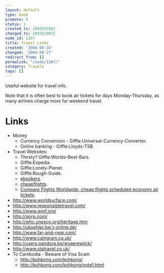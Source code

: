 ```yaml
---
layout: default
type: book
promote: 0
status: 1
created_ts: 1092655962
changed_ts: 1093619022
node_id: 1307
title: Travel Links
created: '2004-08-16'
changed: '2004-08-27'
redirect_from: []
permalink: "/node/1307/"
category: Travels
tags: []
---
```

Useful website for travel info.

<!--break-->

Note that it is often best to book air tickets for days Monday-Thursday, as many airlines charge more for weekend travel.

# Links
* Money
    * Currency Conversion - Giffle:Universal-Currency-Converter.
    * Online banking - Giffle:Lloyds-TSB.
* Travel Websites:
    * Thirsty? Giffle:Worlds-Best-Bars.
    * Giffle:Expedia.
    * Giffle:Lonely-Planet.
    * Giffle:Rough-Guide.
    * [ebookers](http://www.ebookers.com).
    * [cheapflights](http://www.cheapflights.com).
    * [Compare Flights Worldwide, cheap flights scheduled economy air tickets](http://www.flights-to.co.uk/).
* <http://www.worldsurface.com/>
* <http://www.responsibletravel.com/>
* <http://www.wmf.org/>
* <http://gorp.com/>
* <http://whc.unesco.org/heritage.htm>
* <http://ukoehler.bei.t-online.de/>
* <http://www.far-and-near.com/>
* <http://www.caingram.co.uk/>
* <http://users.pandora.be/wvaerewijck/>
* <http://www.statravel.co.uk/>
* To Cambodia - Beware of Visa Scam
    * <http://kohkong.com/kohkong/>
    * <http://kohkong.com/kohkong/note1.html>

